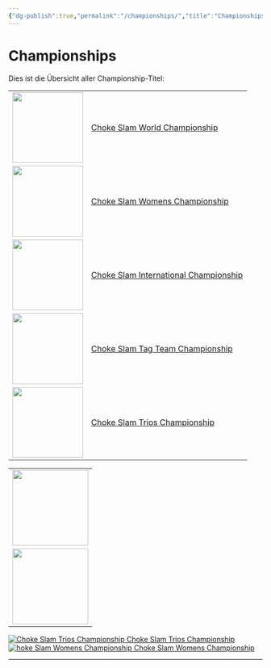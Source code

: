 ```yaml
---
{"dg-publish":true,"permalink":"/championships/","title":"Championships","noteIcon":"🏆"}
---
```


# Championships
Dies ist die Übersicht aller Championship-Titel:

<table>
  <tr>
    <td><img src="/choke-slam-wrestling/img/user/z_Images/Choke Slam World Championship.png" width="140"></td>
    <td><a href="https://cptspaulding1980.github.io/choke-slam-wrestling/championships/choke-slam-world-championship">Choke Slam World Championship</a></td>
  </tr>
  <tr>
    <td><img src="/choke-slam-wrestling/img/user/z_Images/Choke Slam Womens Championship.png" width="140"></td>
    <td><a href="Choke%20Slam%20Womens%20Championship.md">Choke Slam Womens Championship</a></td>
  </tr>
  <tr>
    <td><img src="/choke-slam-wrestling/img/user/z_Images/Choke Slam International Championship.png" width="140"></td>
    <td><a href="Choke%20Slam%20International%20Championship.md">Choke Slam International Championship</a></td>
  </tr>
   <tr>
    <td><img src="/choke-slam-wrestling/img/user/z_Images/Choke Slam Tag Team Championship.png" width="140"></td>
    <td><a href="Choke%20Slam%20Tag%20Team%20Championship.md">Choke Slam Tag Team Championship</a></td>
  </tr>
  <tr>
    <td><img src="/choke-slam-wrestling/img/user/z_Images/Choke Slam Trios Championship.png" width="140"></td>
    <td><a href="choke-slam-trios-championship">Choke Slam Trios Championship</a></td>
  </tr>
</table>


<table>
  <tr>
    <td>
    <a href="https://cptspaulding1980.github.io/choke-slam-wrestling/championships/choke-slam-world-championship">
      <img src="/choke-slam-wrestling/img/user/z_Images/Choke Slam World Championship.png" width="150">
    </a>
    </td>
  </tr>
  <tr>
    <td>
    <a href="https://cptspaulding1980.github.io/choke-slam-wrestling/championships/choke-slam-womens-championship">
      <img src="/choke-slam-wrestling/img/user/z_Images/Choke Slam Womens Championship.png" width="150">
    </a>
    </td>
  </tr>
</table>



<div class="championship-grid">
  <a href="https://cptspaulding1980.github.io/choke-slam-wrestling/championships/choke-slam-world-championship" class="champ-card">
    <img src="/choke-slam-wrestling/img/user/z_Images/Choke Slam Trios Championship.png" alt="Choke Slam Trios Championship">
    <span>Choke Slam Trios Championship</span>
  </a>

  <a href="https://cptspaulding1980.github.io/choke-slam-wrestling/championships/choke-slam-womens-championship" class="champ-card">
    <img src="/choke-slam-wrestling/img/user/z_Images/Choke Slam Womens Championship.png" alt="hoke Slam Womens Championship">
    <span>Choke Slam Womens Championship</span>
  </a>
</div>

---
